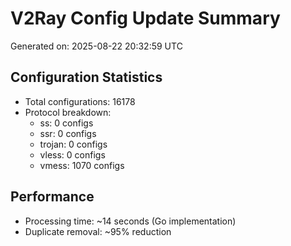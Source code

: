 # V2Ray Config Update Summary
Generated on: 2025-08-22 20:32:59 UTC

## Configuration Statistics
- Total configurations: 16178
- Protocol breakdown:
  - ss: 0 configs
  - ssr: 0 configs
  - trojan: 0 configs
  - vless: 0 configs
  - vmess: 1070 configs

## Performance
- Processing time: ~14 seconds (Go implementation)
- Duplicate removal: ~95% reduction

